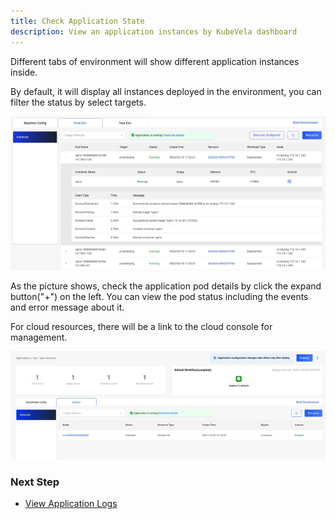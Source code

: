 ```yaml
---
title: Check Application State
description: View an application instances by KubeVela dashboard
---
```


Different tabs of environment will show different application instances inside.

By default, it will display all instances deployed in the environment, you can filter the status by select targets.

![pod list](../../../resources/pod-list.jpg)

As the picture shows, check the application pod details by click the expand button("+") on the left. You can view the pod status including the events and error message about it.

For cloud resources, there will be a link to the cloud console for management.

![rds-instances](../../../resources/rds-instances.jpg)

### Next Step

* [View Application Logs](./get-application-log)